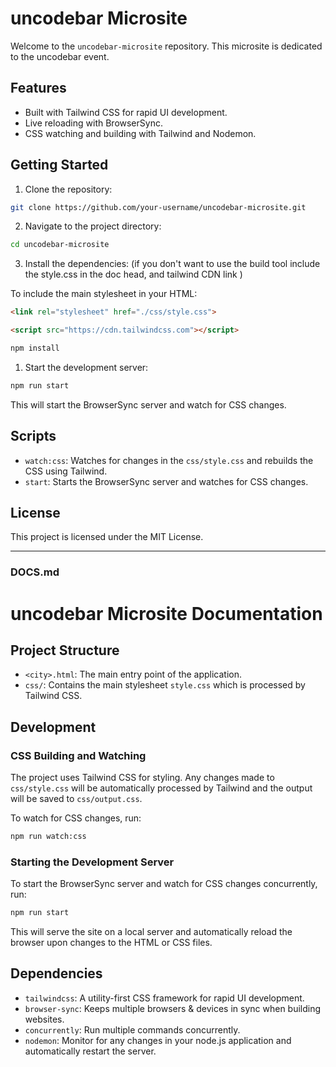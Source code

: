 
# uncodebar Microsite

Welcome to the `uncodebar-microsite` repository. This microsite is dedicated to the uncodebar event.

## Features

- Built with Tailwind CSS for rapid UI development.
- Live reloading with BrowserSync.
- CSS watching and building with Tailwind and Nodemon.

## Getting Started

1. Clone the repository:

```bash
git clone https://github.com/your-username/uncodebar-microsite.git
```

2.  Navigate to the project directory:

```bash
cd uncodebar-microsite
```

3. Install the dependencies: (if you don't want to use the build tool include the style.css in the doc head, and tailwind CDN link )

To include the main stylesheet in your HTML:

```html
<link rel="stylesheet" href="./css/style.css">

<script src="https://cdn.tailwindcss.com"></script>
```


```bash
npm install
```

1. Start the development server:

```bash
npm run start
```

This will start the BrowserSync server and watch for CSS changes.

## Scripts

- `watch:css`: Watches for changes in the `css/style.css` and rebuilds the CSS using Tailwind.
- `start`: Starts the BrowserSync server and watches for CSS changes.

## License

This project is licensed under the MIT License.

---

### DOCS.md

# uncodebar Microsite Documentation

## Project Structure

- `<city>.html`: The main entry point of the application.
- `css/`: Contains the main stylesheet `style.css` which is processed by Tailwind CSS.


## Development

### CSS Building and Watching

The project uses Tailwind CSS for styling. Any changes made to `css/style.css` will be automatically processed by Tailwind and the output will be saved to `css/output.css`.

To watch for CSS changes, run:

```bash
npm run watch:css
```

### Starting the Development Server

To start the BrowserSync server and watch for CSS changes concurrently, run:

```bash
npm run start
```

This will serve the site on a local server and automatically reload the browser upon changes to the HTML or CSS files.

## Dependencies

- `tailwindcss`: A utility-first CSS framework for rapid UI development.
- `browser-sync`: Keeps multiple browsers & devices in sync when building websites.
- `concurrently`: Run multiple commands concurrently.
- `nodemon`: Monitor for any changes in your node.js application and automatically restart the server.
